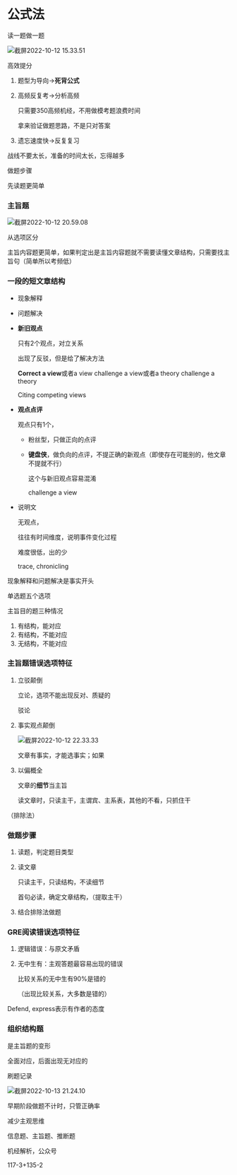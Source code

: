 # 公式法

读一题做一题

![截屏2022-10-12 15.33.51](https://xingqiu-tuchuang-1256524210.cos.ap-shanghai.myqcloud.com/3978/%E6%88%AA%E5%B1%8F2022-10-12%2015.33.51.png)



高效提分

1. 题型为导向→**死背公式**

2. 高频反复考→分析高频

   只需要350高频机经，不用做模考题浪费时间

   拿来验证做题思路，不是只对答案

3. 遗忘速度快→反复复习

   



战线不要太长，准备的时间太长，忘得越多



做题步骤

先读题更简单



### 主旨题

![截屏2022-10-12 20.59.08](https://xingqiu-tuchuang-1256524210.cos.ap-shanghai.myqcloud.com/3978/%E6%88%AA%E5%B1%8F2022-10-12%2020.59.08.png)

从选项区分

主旨内容题更简单，如果判定出是主旨内容题就不需要读懂文章结构，只需要找主旨句（简单所以考频低）



### 一段的短文章结构

- 现象解释

  

- 问题解决

  

- **新旧观点**

  只有2个观点，对立关系

  出现了反驳，但是给了解决方法

  **Correct a view**或者a view challenge a view或者a theory challenge a theory

  Citing competing views

- **观点点评**

   观点只有1个，

  - 粉丝型，只做正向的点评

  - **键盘侠**，做负向的点评，不提正确的新观点（即使存在可能别的，他文章不提就不行）

    这个与新旧观点容易混淆

    challenge a view

- 说明文

  无观点，

  往往有时间维度，说明事件变化过程

  难度很低，出的少
  
  trace, chronicling

现象解释和问题解决是事实开头



单选题五个选项



主旨目的题三种情况

1. 有结构，能对应
2. 有结构，不能对应
3. 无结构，不能对应

 

### 主旨题**错误选项**特征

1. 立驳颠倒

   立论，选项不能出现反对、质疑的

   驳论

2. 事实观点颠倒

   ![截屏2022-10-12 22.33.33](https://xingqiu-tuchuang-1256524210.cos.ap-shanghai.myqcloud.com/3978/%E6%88%AA%E5%B1%8F2022-10-12%2022.33.33.png)

   文章有事实，才能选事实；如果

3. 以偏概全

   文章的**细节**当主旨

   读文章时，只读主干，主谓宾、主系表，其他的不看，只抓住干

（排除法）



### 做题步骤

1. 读题，判定题目类型

2. 读文章

   只读主干，只读结构，不读细节

   首句必读，确定文章结构，（提取主干）

3. 结合排除法做题



### GRE阅读错误选项特征

1. 逻辑错误：与原文矛盾

2. 无中生有：主观答题最容易出现的错误

   比较关系的无中生有90%是错的

   （出现比较关系，大多数是错的）



Defend, express表示有作者的态度



### 组织结构题

是主旨题的变形

全面对应，后面出现无对应的





刷题记录

![截屏2022-10-13 21.24.10](https://xingqiu-tuchuang-1256524210.cos.ap-shanghai.myqcloud.com/3978/%E6%88%AA%E5%B1%8F2022-10-13%2021.24.10.png)

早期阶段做题不计时，只管正确率

减少主观思维



信息题、主旨题、推断题



机经解析，公众号



117-3+135-2



